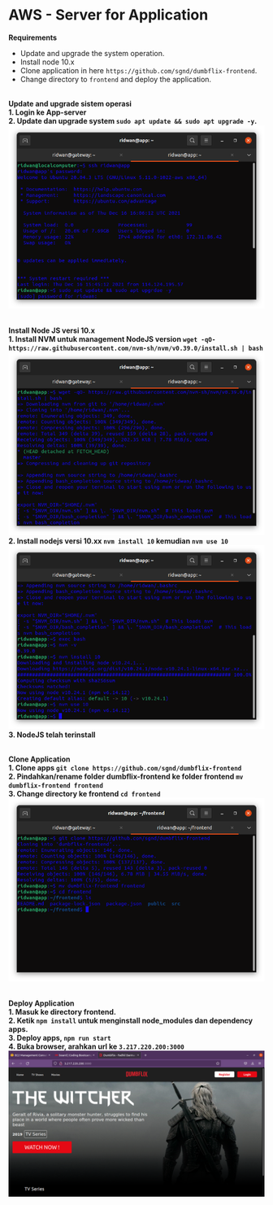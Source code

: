 # AWS - Server for Application
**Requirements**<br>
* Update and upgrade the system operation. <br>
* Install node 10.x <br>
* Clone application in here `https://github.com/sgnd/dumbflix-frontend`. <br>
* Change directory to `frontend` and deploy the application. <br><br>

**Update and upgrade sistem operasi**<br>
**1. Login ke App-server**<br>
**2. Update dan upgrade system `sudo apt update && sudo apt upgrade -y`.**<br>
![Gambar AWS - Server for Application](screenshot/gambar1.png)<br><br>

**Install Node JS versi 10.x**<br>
**1. Install NVM untuk management NodeJS version `wget -qO- https://raw.githubusercontent.com/nvm-sh/nvm/v0.39.0/install.sh | bash`**<br>
![Gambar AWS - Server for Application](screenshot/gambar2.png)<br>
**2. Install nodejs versi 10.xx `nvm install 10` kemudian `nvm use 10`**<br>
![Gambar AWS - Server for Application](screenshot/gambar3.png)<br>
**3. NodeJS telah terinstall**<br><br>

**Clone Application**<br>
**1. Clone apps `git clone https://github.com/sgnd/dumbflix-frontend`**<br>
**2. Pindahkan/rename folder dumbflix-frontend ke folder frontend `mv dumbflix-frontend frontend`**<br>
**3. Change directory ke frontend `cd frontend`**<br>
![Gambar AWS - Server for Application](screenshot/gambar4.png)<br><br>

**Deploy Application**<br>
**1. Masuk ke directory frontend.**<br>
**2. Ketik `npm install` untuk menginstall node_modules dan dependency apps.**<br>
**3. Deploy apps, `npm run start`**<br>
**4. Buka browser, arahkan url ke `3.217.220.200:3000`**<br>
![Gambar AWS - Server for Application](screenshot/gambar5.png)<br><br>